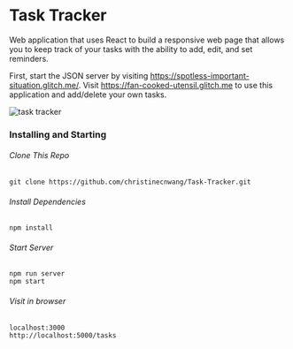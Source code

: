 # Task Tracker

Web application that uses React to build a responsive web page that allows you to keep track of your tasks with the ability to add, edit, and set reminders.

First, start the JSON server by visiting https://spotless-important-situation.glitch.me/.
Visit https://fan-cooked-utensil.glitch.me to use this application and add/delete your own tasks.

![task tracker](https://user-images.githubusercontent.com/96750529/212836558-98e15c99-7aad-490a-b9cf-60d0125ce891.png)

### Installing and Starting

###### Clone This Repo

```
git clone https://github.com/christinecnwang/Task-Tracker.git
```

###### Install Dependencies

```
npm install
```

###### Start Server

```
npm run server
npm start
```

###### Visit in browser

```
localhost:3000
http://localhost:5000/tasks
```
